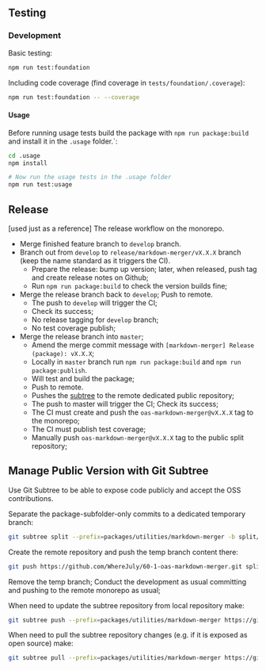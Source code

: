 ## Testing

### Development

Basic testing:

```bash
npm run test:foundation
```

Including code coverage (find coverage in `tests/foundation/.coverage`):

```bash
npm run test:foundation -- --coverage
```

#### Usage

Before running usage tests build the package with `npm run package:build` and install it in the `.usage` folder.`:

```bash
cd .usage
npm install

# Now run the usage tests in the .usage folder
npm run test:usage
```

## Release

[used just as a reference] The release workflow on the monorepo.

- Merge finished feature branch to `develop` branch.
- Branch out from `develop` to `release/markdown-merger/vX.X.X` branch (keep the name standard as it triggers the CI).
  - Prepare the release: bump up version; later, when released, push tag and create release notes on Github;
  - Run `npm run package:build` to check the version builds fine;
- Merge the release branch back to `develop`; Push to remote.
  - The push to `develop` will trigger the CI;
  - Check its success;
  - No release tagging for `develop` branch;
  - No test coverage publish;
- Merge the release branch into `master`;
  - Amend the merge commit message with `[markdown-merger] Release (package): vX.X.X`;
  - Locally in `master` branch run `npm run package:build` and `npm run package:publish`.
  - Will test and build the package;
  - Push to remote.
  - Pushes the [subtree](#manage-public-version-with-git-subtree) to the remote dedicated public repository;
  - The push to master will trigger the CI; Check its success;
  - The CI must create and push the `oas-markdown-merger@vX.X.X` tag to the monorepo;
  - The CI must publish test coverage;
  - Manually push `oas-markdown-merger@vX.X.X` tag to the public split repository;

## Manage Public Version with Git Subtree

Use Git Subtree to be able to expose code publicly and accept the OSS contributions.

Separate the package-subfolder-only commits to a dedicated temporary branch:

```bash
git subtree split --prefix=packages/utilities/markdown-merger -b split/markdown-merger
```

Create the remote repository and push the temp branch content there:

```bash
git push https://github.com/WhereJuly/60-1-oas-markdown-merger.git split/markdown-merger:master
```

Remove the temp branch; Conduct the development as usual committing and pushing to the remote monorepo as usual;

When need to update the subtree repository from local repository make:

```bash
git subtree push --prefix=packages/utilities/markdown-merger https://github.com/WhereJuly/60-1-oas-markdown-merger.git master
```

When need to pull the subtree repository changes (e.g. if it is exposed as open source) make:

```bash
git subtree pull --prefix=packages/utilities/markdown-merger https://github.com/WhereJuly/60-1-oas-markdown-merger.git master
```
